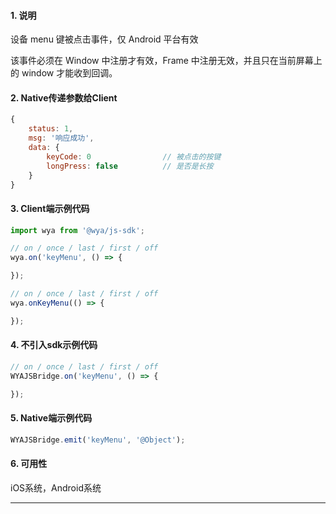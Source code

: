 #### 1. 说明

设备 menu 键被点击事件，仅 Android 平台有效

该事件必须在 Window 中注册才有效，Frame 中注册无效，并且只在当前屏幕上的 window 才能收到回调。


#### 2. Native传递参数给Client

```javascript
{
	status: 1,
	msg: '响应成功',
	data: {
		keyCode: 0                // 被点击的按键
		longPress: false          // 是否是长按
	}
}
```

#### 3. Client端示例代码

```javascript
import wya from '@wya/js-sdk';

// on / once / last / first / off
wya.on('keyMenu', () => {

});

// on / once / last / first / off
wya.onKeyMenu(() => {

});
```

#### 4. 不引入sdk示例代码

```javascript
// on / once / last / first / off
WYAJSBridge.on('keyMenu', () => {

});
```

#### 5. Native端示例代码

```javascript
WYAJSBridge.emit('keyMenu', '@Object');
```

#### 6. 可用性

iOS系统，Android系统

---------

